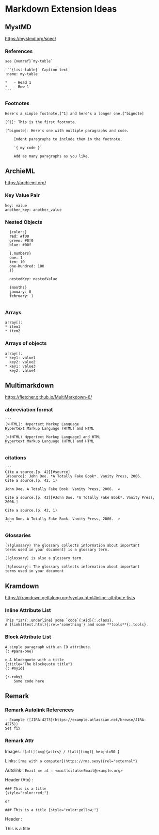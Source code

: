 # Markdown Extension Ideas

## MystMD
https://mystmd.org/spec/

### References 

````
see {numref}`my-table`

```{list-table}  Caption text
:name: my-table

*   - Head 1
*   - Row 1
```
````

### Footnotes 

```
Here's a simple footnote,[^1] and here's a longer one.[^bignote]

[^1]: This is the first footnote.

[^bignote]: Here's one with multiple paragraphs and code.

    Indent paragraphs to include them in the footnote.

    `{ my code }`

    Add as many paragraphs as you like.
```

## ArchieML

https://archieml.org/

### Key Value Pair

```archieml
key: value
another_key: another_value
```

### Nested Objects

```archieml
  {colors}
  red: #f00
  green: #0f0
  blue: #00f
  
  {.numbers}
  one: 1
  ten: 10
  one-hundred: 100
  {}
  
  nestedKey: nestedValue

  {months}
  january: 0
  february: 1
  
```

### Arrays

```
array[]: 
* item1
* item2
```

### Arrays of objects

```archieml
array[]:
* key1: value1
  key2: value2
* key1: value3
  key2: value4
```

## Multimarkdown 

https://fletcher.github.io/MultiMarkdown-6/

### abbreviation format 
    ```
    [>HTML]: Hypertext Markup Language
    Hypertext Markup Language (HTML) and HTML

    [>(HTML) Hypertext Markup Language] and HTML
    Hypertext Markup Language (HTML) and HTML
    ```
    
### citations

    ```
    Cite a source.[p. 42][#source]
    [#source]: John Doe. *A Totally Fake Book*. Vanity Press, 2006.
    Cite a source.(p. 42, 1)

    John Doe. A Totally Fake Book. Vanity Press, 2006.  ↩

    Cite a source.[p. 42][#John Doe. *A Totally Fake Book*. Vanity Press, 2006.]

    Cite a source.(p. 42, 1)

    John Doe. A Totally Fake Book. Vanity Press, 2006.  ↩
    ```

### Glossaries 

```
[?(glossary) The glossary collects information about important
terms used in your document] is a glossary term.

[?glossary] is also a glossary term.

[?glossary]: The glossary collects information about important
terms used in your document
```

## Kramdown

https://kramdown.gettalong.org/syntax.html#inline-attribute-lists

### Inline Attribute List

```
This *is*{:.underline} some `code`{:#id}{:.class}.
A [link](test.html){:rel='something'} and some **tools**{:.tools}.
```

### Block Attribute List

```
A simple paragraph with an ID attribute.
{: #para-one}

> A blockquote with a title
{:title="The blockquote title"}
{: #myid}

{:.ruby}
    Some code here
```

## Remark 

### Remark Autolink References 

```
- Example ([JIRA-4275](https://example.atlassian.net/browse/JIRA-4275))
Set fix
```

### Remark Attr

Images:
`![alt](img){attrs} / ![alt](img){ height=50 }`

Links:
`[rms with a computer](https://rms.sexy){rel="external"}`

Autolink :
`Email me at : <mailto:falseEmail@example.org>`

Header (Atx) :

```
### This is a title
{style="color:red;"}

or

### This is a title {style="color:yellow;"}
```

Header :

This is a title


